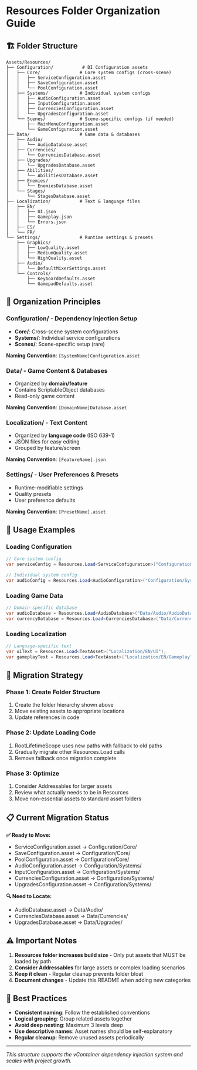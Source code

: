 # Resources Folder Organization Guide

## 🏗️ **Folder Structure**

```
Assets/Resources/
├── Configuration/           # DI Configuration assets
│   ├── Core/               # Core system configs (cross-scene)
│   │   ├── ServiceConfiguration.asset
│   │   ├── SaveConfiguration.asset
│   │   └── PoolConfiguration.asset
│   ├── Systems/            # Individual system configs
│   │   ├── AudioConfiguration.asset
│   │   ├── InputConfiguration.asset
│   │   ├── CurrenciesConfiguration.asset
│   │   └── UpgradesConfiguration.asset
│   └── Scenes/             # Scene-specific configs (if needed)
│       ├── MainMenuConfiguration.asset
│       └── GameConfiguration.asset
├── Data/                   # Game data & databases
│   ├── Audio/
│   │   └── AudioDatabase.asset
│   ├── Currencies/
│   │   └── CurrenciesDatabase.asset
│   ├── Upgrades/
│   │   └── UpgradesDatabase.asset
│   ├── Abilities/
│   │   └── AbilitiesDatabase.asset
│   ├── Enemies/
│   │   └── EnemiesDatabase.asset
│   └── Stages/
│       └── StagesDatabase.asset
├── Localization/           # Text & language files
│   ├── EN/
│   │   ├── UI.json
│   │   ├── Gameplay.json
│   │   └── Errors.json
│   ├── ES/
│   └── FR/
└── Settings/               # Runtime settings & presets
    ├── Graphics/
    │   ├── LowQuality.asset
    │   ├── MediumQuality.asset
    │   └── HighQuality.asset
    ├── Audio/
    │   └── DefaultMixerSettings.asset
    └── Controls/
        ├── KeyboardDefaults.asset
        └── GamepadDefaults.asset
```

## 🎯 **Organization Principles**

### **Configuration/** - Dependency Injection Setup
- **Core/**: Cross-scene system configurations
- **Systems/**: Individual service configurations
- **Scenes/**: Scene-specific setup (rare)

**Naming Convention**: `[SystemName]Configuration.asset`

### **Data/** - Game Content & Databases
- Organized by **domain/feature**
- Contains ScriptableObject databases
- Read-only game content

**Naming Convention**: `[DomainName]Database.asset`

### **Localization/** - Text Content
- Organized by **language code** (ISO 639-1)
- JSON files for easy editing
- Grouped by feature/screen

**Naming Convention**: `[FeatureName].json`

### **Settings/** - User Preferences & Presets
- Runtime-modifiable settings
- Quality presets
- User preference defaults

**Naming Convention**: `[PresetName].asset`

## 🔧 **Usage Examples**

### **Loading Configuration**
```csharp
// Core system config
var serviceConfig = Resources.Load<ServiceConfiguration>("Configuration/Core/ServiceConfiguration");

// Individual system config
var audioConfig = Resources.Load<AudioConfiguration>("Configuration/Systems/AudioConfiguration");
```

### **Loading Game Data**
```csharp
// Domain-specific database
var audioDatabase = Resources.Load<AudioDatabase>("Data/Audio/AudioDatabase");
var currencyDatabase = Resources.Load<CurrenciesDatabase>("Data/Currencies/CurrenciesDatabase");
```

### **Loading Localization**
```csharp
// Language-specific text
var uiText = Resources.Load<TextAsset>("Localization/EN/UI");
var gameplayText = Resources.Load<TextAsset>("Localization/EN/Gameplay");
```

## 🚀 **Migration Strategy**

### **Phase 1: Create Folder Structure**
1. Create the folder hierarchy shown above
2. Move existing assets to appropriate locations
3. Update references in code

### **Phase 2: Update Loading Code**
1. RootLifetimeScope uses new paths with fallback to old paths
2. Gradually migrate other Resources.Load calls
3. Remove fallback once migration complete

### **Phase 3: Optimize**
1. Consider Addressables for larger assets
2. Review what actually needs to be in Resources
3. Move non-essential assets to standard asset folders

## 📋 **Current Migration Status**

**✅ Ready to Move:**
- ServiceConfiguration.asset → Configuration/Core/
- SaveConfiguration.asset → Configuration/Core/
- PoolConfiguration.asset → Configuration/Core/
- AudioConfiguration.asset → Configuration/Systems/
- InputConfiguration.asset → Configuration/Systems/
- CurrenciesConfiguration.asset → Configuration/Systems/
- UpgradesConfiguration.asset → Configuration/Systems/

**🔍 Need to Locate:**
- AudioDatabase.asset → Data/Audio/
- CurrenciesDatabase.asset → Data/Currencies/
- UpgradesDatabase.asset → Data/Upgrades/

## ⚠️ **Important Notes**

1. **Resources folder increases build size** - Only put assets that MUST be loaded by path
2. **Consider Addressables** for large assets or complex loading scenarios
3. **Keep it clean** - Regular cleanup prevents folder bloat
4. **Document changes** - Update this README when adding new categories

## 🎯 **Best Practices**

- **Consistent naming**: Follow the established conventions
- **Logical grouping**: Group related assets together
- **Avoid deep nesting**: Maximum 3 levels deep
- **Use descriptive names**: Asset names should be self-explanatory
- **Regular cleanup**: Remove unused assets periodically

---

*This structure supports the vContainer dependency injection system and scales with project growth.*